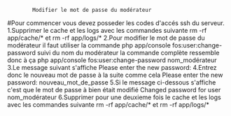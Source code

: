             Modifier le mot de passe du modérateur
#Pour commencer vous devez posseder les codes d'accés ssh du serveur.
1.Supprimer le cache et les logs avec les commandes suivante
    rm -rf app/cache/* et rm -rf app/logs/*
2.Pour modifier le mot de passe du modérateur il faut utiliser la commande
    php app/console fos:user:change-password
  suivi du nom du modérateur la commande complète ressemble donc à ça
    php app/console fos:user:change-password nom_modérateur
3.Le message suivant s'affiche
    Please enter the new password:
4.Entrez donc le nouveau mot de passe à la suite comme cela
    Please enter the new password: nouveau_mot_de_passe
5.Si le message ci-dessous s'affiche c'est que le mot de passe à bien était modifié
    Changed password for user nom_modérateur
6.Supprimer pour une deuxieme fois le cache et les logs avec les commandes suivante
    rm -rf app/cache/* et rm -rf app/logs/*
